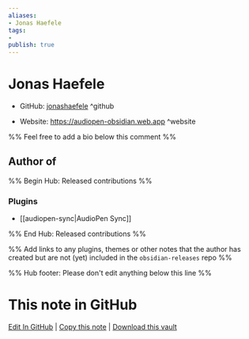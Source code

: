 ```yaml
---
aliases:
- Jonas Haefele
tags:
- 
publish: true
---
```


# Jonas Haefele

- GitHub: [jonashaefele](https://github.com/jonashaefele/) ^github
<!-- - Discord: `@` ^discord-->
- Website: <https://audiopen-obsidian.web.app> ^website
<!-- - [[Publish sites|Publish site]]: <https://> ^publish-->

%% Feel free to add a bio below this comment %%


## Author of

%% Begin Hub: Released contributions %%
### Plugins
- [[audiopen-sync|AudioPen Sync]]

%% End Hub: Released contributions %%

%% Add links to any plugins, themes or other notes that the author has created but are not (yet) included in the `obsidian-releases` repo %%

<!--
### Unlisted plugins
-->

<!--
### Others
-->

<!--
## Sponsor this author
-->

<!-- - [[GitHub sponsors]]: [Sponsor @jonashaefele on GitHub Sponsors](https://github.com/sponsors/jonashaefele) ^github-sponsor-->
<!-- - [[Buy me a coffee]]: <https://> ^buy-me-a-coffee-->
<!-- - [[PayPal]]: <https://> ^paypal-->
<!-- - [[Patreon]]: <https://> ^patreon-->

<!--
## Follow this author
-->

<!-- - [[YouTube Channels|On YouTube]]: <https://> ^youtube-->
<!-- - Twitter: <https://> ^twitter-->
<!-- - ... -->

%% Hub footer: Please don't edit anything below this line %%

# This note in GitHub

<span class="git-footer">[Edit In GitHub](https://github.dev/obsidian-community/obsidian-hub/blob/main/01%20-%20Community/People/jonashaefele.md "git-hub-edit-note") | [Copy this note](https://raw.githubusercontent.com/obsidian-community/obsidian-hub/main/01%20-%20Community/People/jonashaefele.md "git-hub-copy-note") | [Download this vault](https://github.com/obsidian-community/obsidian-hub/archive/refs/heads/main.zip "git-hub-download-vault") </span>

